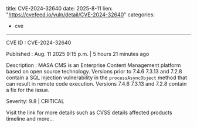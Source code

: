  
title: CVE-2024-32640
date: 2025-8-11
lien: "https://cvefeed.io/vuln/detail/CVE-2024-32640"
categories:
  - cve
---

CVE ID : CVE-2024-32640

Published :  Aug. 11
2025
9:15 p.m. | 5 hours
21 minutes ago

Description : MASA CMS is an Enterprise Content Management platform based on open source technology. Versions prior to 7.4.6
7.3.13
and 7.2.8 contain a SQL injection vulnerability in the `processAsyncObject` method that can result in remote code execution. Versions 7.4.6
7.3.13
and 7.2.8 contain a fix for the issue.

Severity: 9.8 | CRITICAL

Visit the link for more details
such as CVSS details
affected products
timeline
and more...
